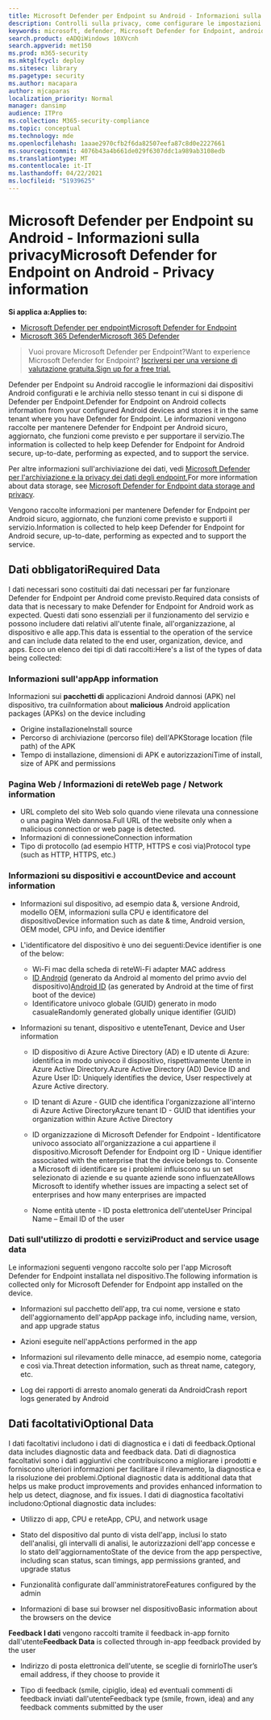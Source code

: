 ```yaml
---
title: Microsoft Defender per Endpoint su Android - Informazioni sulla privacy
description: Controlli sulla privacy, come configurare le impostazioni dei criteri che influiscono sulla privacy e informazioni sui dati di diagnostica raccolti in Microsoft Defender per Endpoint su Android.
keywords: microsoft, defender, Microsoft Defender for Endpoint, android, privacy, diagnostica
search.product: eADQiWindows 10XVcnh
search.appverid: met150
ms.prod: m365-security
ms.mktglfcycl: deploy
ms.sitesec: library
ms.pagetype: security
ms.author: macapara
author: mjcaparas
localization_priority: Normal
manager: dansimp
audience: ITPro
ms.collection: M365-security-compliance
ms.topic: conceptual
ms.technology: mde
ms.openlocfilehash: 1aaae2970cfb2f6da82507eefa87c8d0e2227661
ms.sourcegitcommit: 4076b43a4b661de029f6307ddc1a989ab3108edb
ms.translationtype: MT
ms.contentlocale: it-IT
ms.lasthandoff: 04/22/2021
ms.locfileid: "51939625"
---
```

#  <a name="microsoft-defender-for-endpoint-on-android---privacy-information"></a><span data-ttu-id="65027-104">Microsoft Defender per Endpoint su Android - Informazioni sulla privacy</span><span class="sxs-lookup"><span data-stu-id="65027-104">Microsoft Defender for Endpoint on Android - Privacy information</span></span>

<span data-ttu-id="65027-105">**Si applica a:**</span><span class="sxs-lookup"><span data-stu-id="65027-105">**Applies to:**</span></span>
- [<span data-ttu-id="65027-106">Microsoft Defender per endpoint</span><span class="sxs-lookup"><span data-stu-id="65027-106">Microsoft Defender for Endpoint</span></span>](https://go.microsoft.com/fwlink/p/?linkid=2154037)
- [<span data-ttu-id="65027-107">Microsoft 365 Defender</span><span class="sxs-lookup"><span data-stu-id="65027-107">Microsoft 365 Defender</span></span>](https://go.microsoft.com/fwlink/?linkid=2118804)

> <span data-ttu-id="65027-108">Vuoi provare Microsoft Defender per Endpoint?</span><span class="sxs-lookup"><span data-stu-id="65027-108">Want to experience Microsoft Defender for Endpoint?</span></span> [<span data-ttu-id="65027-109">Iscriversi per una versione di valutazione gratuita.</span><span class="sxs-lookup"><span data-stu-id="65027-109">Sign up for a free trial.</span></span>](https://www.microsoft.com/microsoft-365/windows/microsoft-defender-atp?ocid=docs-wdatp-exposedapis-abovefoldlink) 


<span data-ttu-id="65027-110">Defender per Endpoint su Android raccoglie le informazioni dai dispositivi Android configurati e le archivia nello stesso tenant in cui si dispone di Defender per Endpoint.</span><span class="sxs-lookup"><span data-stu-id="65027-110">Defender for Endpoint on Android collects information from your configured Android devices and stores it in the same tenant where you have Defender for Endpoint.</span></span> <span data-ttu-id="65027-111">Le informazioni vengono raccolte per mantenere Defender for Endpoint per Android sicuro, aggiornato, che funzioni come previsto e per supportare il servizio.</span><span class="sxs-lookup"><span data-stu-id="65027-111">The information is collected to help keep Defender for Endpoint for Android secure, up-to-date, performing as expected, and to support the service.</span></span>

<span data-ttu-id="65027-112">Per altre informazioni sull'archiviazione dei dati, vedi [Microsoft Defender per l'archiviazione e la privacy dei dati degli endpoint.](data-storage-privacy.md)</span><span class="sxs-lookup"><span data-stu-id="65027-112">For more information about data storage, see [Microsoft Defender for Endpoint data storage and privacy](data-storage-privacy.md).</span></span>

<span data-ttu-id="65027-113">Vengono raccolte informazioni per mantenere Defender for Endpoint per Android sicuro, aggiornato, che funzioni come previsto e supporti il servizio.</span><span class="sxs-lookup"><span data-stu-id="65027-113">Information is collected to help keep Defender for Endpoint for Android secure, up-to-date, performing as expected and to support the service.</span></span>

## <a name="required-data"></a><span data-ttu-id="65027-114">Dati obbligatori</span><span class="sxs-lookup"><span data-stu-id="65027-114">Required Data</span></span> 

<span data-ttu-id="65027-115">I dati necessari sono costituiti dai dati necessari per far funzionare Defender for Endpoint per Android come previsto.</span><span class="sxs-lookup"><span data-stu-id="65027-115">Required data consists of data that is necessary to make Defender for Endpoint for Android work as expected.</span></span> <span data-ttu-id="65027-116">Questi dati sono essenziali per il funzionamento del servizio e possono includere dati relativi all'utente finale, all'organizzazione, al dispositivo e alle app.</span><span class="sxs-lookup"><span data-stu-id="65027-116">This data is essential to the operation of the service and can include data related to the end user, organization, device, and apps.</span></span> <span data-ttu-id="65027-117">Ecco un elenco dei tipi di dati raccolti:</span><span class="sxs-lookup"><span data-stu-id="65027-117">Here's a list of the types of data being collected:</span></span>

### <a name="app-information"></a><span data-ttu-id="65027-118">Informazioni sull'app</span><span class="sxs-lookup"><span data-stu-id="65027-118">App information</span></span>

<span data-ttu-id="65027-119">Informazioni sui **pacchetti di** applicazioni Android dannosi (APK) nel dispositivo, tra cui</span><span class="sxs-lookup"><span data-stu-id="65027-119">Information about **malicious** Android application packages (APKs) on the device including</span></span>

-  <span data-ttu-id="65027-120">Origine installazione</span><span class="sxs-lookup"><span data-stu-id="65027-120">Install source</span></span>
-  <span data-ttu-id="65027-121">Percorso di archiviazione (percorso file) dell'APK</span><span class="sxs-lookup"><span data-stu-id="65027-121">Storage location (file path) of the APK</span></span>
-  <span data-ttu-id="65027-122">Tempo di installazione, dimensioni di APK e autorizzazioni</span><span class="sxs-lookup"><span data-stu-id="65027-122">Time of install, size of APK and permissions</span></span>

### <a name="web-page--network-information"></a><span data-ttu-id="65027-123">Pagina Web / Informazioni di rete</span><span class="sxs-lookup"><span data-stu-id="65027-123">Web page / Network information</span></span>

- <span data-ttu-id="65027-124">URL completo del sito Web solo quando viene rilevata una connessione o una pagina Web dannosa.</span><span class="sxs-lookup"><span data-stu-id="65027-124">Full URL of the website only when a malicious connection or web page is detected.</span></span>
- <span data-ttu-id="65027-125">Informazioni di connessione</span><span class="sxs-lookup"><span data-stu-id="65027-125">Connection information</span></span>
- <span data-ttu-id="65027-126">Tipo di protocollo (ad esempio HTTP, HTTPS e così via)</span><span class="sxs-lookup"><span data-stu-id="65027-126">Protocol type (such as HTTP, HTTPS, etc.)</span></span>


### <a name="device-and-account-information"></a><span data-ttu-id="65027-127">Informazioni su dispositivi e account</span><span class="sxs-lookup"><span data-stu-id="65027-127">Device and account information</span></span>

- <span data-ttu-id="65027-128">Informazioni sul dispositivo, ad esempio data &, versione Android, modello OEM, informazioni sulla CPU e identificatore del dispositivo</span><span class="sxs-lookup"><span data-stu-id="65027-128">Device information such as date & time, Android version, OEM model, CPU       info, and Device identifier</span></span>
- <span data-ttu-id="65027-129">L'identificatore del dispositivo è uno dei seguenti:</span><span class="sxs-lookup"><span data-stu-id="65027-129">Device identifier is one of the below:</span></span>
    - <span data-ttu-id="65027-130">Wi-Fi mac della scheda di rete</span><span class="sxs-lookup"><span data-stu-id="65027-130">Wi-Fi adapter MAC address</span></span>
    - <span data-ttu-id="65027-131">[ID Android](https://developer.android.com/reference/android/provider/Settings.Secure#ANDROID_ID) (generato da Android al momento del primo avvio del dispositivo)</span><span class="sxs-lookup"><span data-stu-id="65027-131">[Android       ID](https://developer.android.com/reference/android/provider/Settings.Secure#ANDROID_ID) (as generated by Android at the time of first boot of the device)</span></span>
    - <span data-ttu-id="65027-132">Identificatore univoco globale (GUID) generato in modo casuale</span><span class="sxs-lookup"><span data-stu-id="65027-132">Randomly generated globally unique identifier (GUID)</span></span>

- <span data-ttu-id="65027-133">Informazioni su tenant, dispositivo e utente</span><span class="sxs-lookup"><span data-stu-id="65027-133">Tenant, Device and User information</span></span>
    -   <span data-ttu-id="65027-134">ID dispositivo di Azure Active Directory (AD) e ID utente di Azure: identifica in modo univoco il dispositivo, rispettivamente Utente in Azure Active Directory.</span><span class="sxs-lookup"><span data-stu-id="65027-134">Azure Active Directory (AD) Device ID and Azure User ID: Uniquely     identifies the device, User respectively at Azure Active directory.</span></span>

    -   <span data-ttu-id="65027-135">ID tenant di Azure - GUID che identifica l'organizzazione all'interno di Azure Active Directory</span><span class="sxs-lookup"><span data-stu-id="65027-135">Azure tenant ID - GUID that identifies your organization within     Azure Active Directory</span></span>

    -   <span data-ttu-id="65027-136">ID organizzazione di Microsoft Defender for Endpoint - Identificatore univoco associato all'organizzazione a cui appartiene il dispositivo.</span><span class="sxs-lookup"><span data-stu-id="65027-136">Microsoft Defender for Endpoint org ID - Unique identifier associated with the enterprise that the device belongs to.</span></span> <span data-ttu-id="65027-137">Consente a Microsoft di identificare se i problemi influiscono su un set selezionato di aziende e su quante aziende sono influenzate</span><span class="sxs-lookup"><span data-stu-id="65027-137">Allows Microsoft to identify whether issues are impacting a select set of enterprises and how many enterprises are impacted</span></span> 

    -   <span data-ttu-id="65027-138">Nome entità utente - ID posta elettronica dell'utente</span><span class="sxs-lookup"><span data-stu-id="65027-138">User Principal Name – Email ID of the user</span></span>

### <a name="product-and-service-usage-data"></a><span data-ttu-id="65027-139">Dati sull'utilizzo di prodotti e servizi</span><span class="sxs-lookup"><span data-stu-id="65027-139">Product and service usage data</span></span>

<span data-ttu-id="65027-140">Le informazioni seguenti vengono raccolte solo per l'app Microsoft Defender for Endpoint installata nel dispositivo.</span><span class="sxs-lookup"><span data-stu-id="65027-140">The following information is collected only for Microsoft Defender for Endpoint app installed on the device.</span></span> 

-   <span data-ttu-id="65027-141">Informazioni sul pacchetto dell'app, tra cui nome, versione e stato dell'aggiornamento dell'app</span><span class="sxs-lookup"><span data-stu-id="65027-141">App package info, including name, version, and app upgrade status</span></span>

-   <span data-ttu-id="65027-142">Azioni eseguite nell'app</span><span class="sxs-lookup"><span data-stu-id="65027-142">Actions performed in the app</span></span>

-   <span data-ttu-id="65027-143">Informazioni sul rilevamento delle minacce, ad esempio nome, categoria e così via.</span><span class="sxs-lookup"><span data-stu-id="65027-143">Threat detection information, such as threat name, category, etc.</span></span>

-   <span data-ttu-id="65027-144">Log dei rapporti di arresto anomalo generati da Android</span><span class="sxs-lookup"><span data-stu-id="65027-144">Crash report logs generated by Android</span></span>

## <a name="optional-data"></a><span data-ttu-id="65027-145">Dati facoltativi</span><span class="sxs-lookup"><span data-stu-id="65027-145">Optional Data</span></span>

<span data-ttu-id="65027-146">I dati facoltativi includono i dati di diagnostica e i dati di feedback.</span><span class="sxs-lookup"><span data-stu-id="65027-146">Optional data includes diagnostic data and feedback data.</span></span> <span data-ttu-id="65027-147">Dati di diagnostica facoltativi sono i dati aggiuntivi che contribuiscono a migliorare i prodotti e forniscono ulteriori informazioni per facilitare il rilevamento, la diagnostica e la risoluzione dei problemi.</span><span class="sxs-lookup"><span data-stu-id="65027-147">Optional diagnostic data is additional data that helps us make product improvements and provides enhanced information to help us detect, diagnose, and fix issues.</span></span> <span data-ttu-id="65027-148">I dati di diagnostica facoltativi includono:</span><span class="sxs-lookup"><span data-stu-id="65027-148">Optional diagnostic data includes:</span></span>

-   <span data-ttu-id="65027-149">Utilizzo di app, CPU e rete</span><span class="sxs-lookup"><span data-stu-id="65027-149">App, CPU, and network usage</span></span>

-   <span data-ttu-id="65027-150">Stato del dispositivo dal punto di vista dell'app, inclusi lo stato dell'analisi, gli intervalli di analisi, le autorizzazioni dell'app concesse e lo stato dell'aggiornamento</span><span class="sxs-lookup"><span data-stu-id="65027-150">State of the device from the app perspective, including scan status, scan timings, app permissions granted, and upgrade status</span></span>

-   <span data-ttu-id="65027-151">Funzionalità configurate dall'amministratore</span><span class="sxs-lookup"><span data-stu-id="65027-151">Features configured by the admin</span></span>

-   <span data-ttu-id="65027-152">Informazioni di base sui browser nel dispositivo</span><span class="sxs-lookup"><span data-stu-id="65027-152">Basic information about the browsers on the device</span></span>

<span data-ttu-id="65027-153">**Feedback I dati** vengono raccolti tramite il feedback in-app fornito dall'utente</span><span class="sxs-lookup"><span data-stu-id="65027-153">**Feedback Data** is collected through in-app feedback provided by the user</span></span>

-   <span data-ttu-id="65027-154">Indirizzo di posta elettronica dell'utente, se sceglie di fornirlo</span><span class="sxs-lookup"><span data-stu-id="65027-154">The user’s email address, if they choose to provide it</span></span>

-   <span data-ttu-id="65027-155">Tipo di feedback (smile, cipiglio, idea) ed eventuali commenti di feedback inviati dall'utente</span><span class="sxs-lookup"><span data-stu-id="65027-155">Feedback type (smile, frown, idea) and any feedback comments submitted by the user</span></span>
